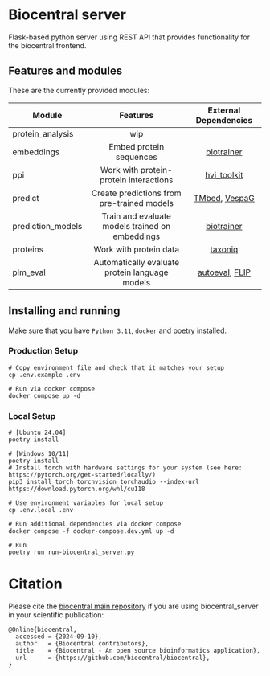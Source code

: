 # Biocentral server

Flask-based python server using REST API that provides functionality for the biocentral frontend.

## Features and modules

These are the currently provided modules:

| Module            |                    Features                     | External Dependencies | 
|-------------------|:-----------------------------------------------:|:---------------------:|
| protein_analysis  |                       wip                       |                       | 
| embeddings        |             Embed protein sequences             |     [biotrainer]      | 
| ppi               |     Work with protein-protein interactions      |     [hvi_toolkit]     | 
| predict           |   Create predictions from pre-trained models    |   [TMbed], [VespaG]   |
| prediction_models | Train and evaluate models trained on embeddings |     [biotrainer]      |
| proteins          |             Work with protein data              |       [taxoniq]       |
| plm_eval          | Automatically evaluate protein language models  |  [autoeval], [FLIP]   |

[biotrainer]: https://github.com/sacdallago/biotrainer

[hvi_toolkit]: https://github.com/SebieF/hvi_toolkit

[taxoniq]: https://github.com/taxoniq/taxoniq

[autoeval]: https://github.com/J-SNACKKB/autoeval

[FLIP]: https://github.com/J-SNACKKB/FLIP

[TMbed]: https://github.com/BernhoferM/TMbed

[VespaG]: https://github.com/JSchlensok/VespaG/


## Installing and running

Make sure that you have `Python 3.11`, `docker` and [poetry](https://python-poetry.org/docs/#installation) installed.

### Production Setup

```shell
# Copy environment file and check that it matches your setup
cp .env.example .env

# Run via docker compose
docker compose up -d
```

### Local Setup

```shell
# [Ubuntu 24.04] 
poetry install

# [Windows 10/11]
poetry install
# Install torch with hardware settings for your system (see here: https://pytorch.org/get-started/locally/)
pip3 install torch torchvision torchaudio --index-url https://download.pytorch.org/whl/cu118

# Use environment variables for local setup
cp .env.local .env

# Run additional dependencies via docker compose
docker compose -f docker-compose.dev.yml up -d

# Run
poetry run run-biocentral_server.py
```

# Citation

Please cite the [biocentral main repository](https://github.com/biocentral/biocentral) if you are using 
biocentral_server in your scientific publication:

```text
@Online{biocentral,
  accessed = {2024-09-10},
  author   = {Biocentral contributors},
  title    = {Biocentral - An open source bioinformatics application},
  url      = {https://github.com/biocentral/biocentral},
}
```